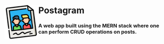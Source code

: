 <h1><img align="left" src="client/src/images/blogApp.png" width="110px">Postagram</h1>
<h3>A web app built using the MERN stack where one can perform CRUD operations on posts.</h3>
